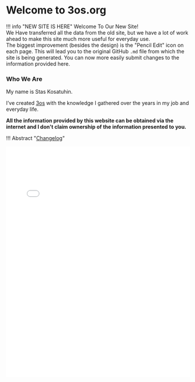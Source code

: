 # Welcome to 3os.org



!!! info "NEW SITE IS HERE"
    Welcome To Our New Site!  
    We Have transferred all the data from the old site, but we have a lot of work ahead to make this site much more useful for everyday use.  
    The biggest improvement (besides the design) is the "Pencil Edit" icon on each page. This will lead you to the original GitHub `.md` file from which the site is being generated.
    You can now more easily submit changes to the information provided here.


### Who We Are

My name is Stas Kosatuhin.

I’ve created [3os](https://3os.org) with the knowledge I gathered over the years in my job and everyday life.


**All the information provided by this website can be obtained via the internet and I don't claim ownership of the information presented to you.**  

!!! Abstract "[Changelog](/CHANGELOG)"
    <div style="overflow: hidden;">
        <iframe src="/CHANGELOG" scrolling="no" style="border: 0px; height: 800px; margin-top: -170px; width:100%"></iframe>
    </div>
<!-- ![](images/desk.jpg) -->



